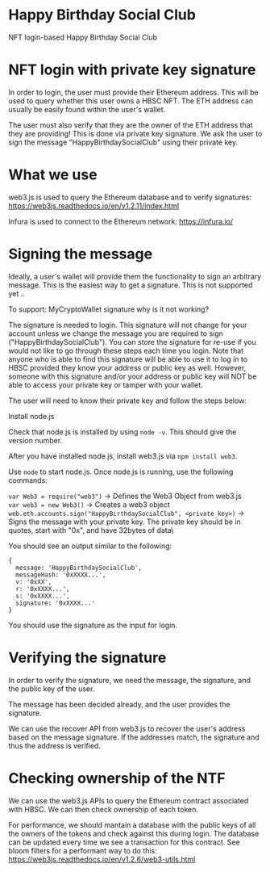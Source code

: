 # Happy Birthday Social Club

NFT login-based Happy Birthday Social Club


# NFT login with private key signature

In order to login, the user must provide their Ethereum address. This will be used to query whether this user owns a HBSC NFT.
The ETH address can usually be easily found within the user's wallet.

The user must also verify that they are the owner of the ETH address that they are providing!
This is done via private key signature. We ask the user to sign the message "HappyBirthdaySocialClub" using their private key.

# What we use

web3.js is used to query the Ethereum database and to verify signatures: https://web3js.readthedocs.io/en/v1.2.11/index.html

Infura is used to connect to the Ethereum network: https://infura.io/

# Signing the message

Ideally, a user's wallet will provide them the functionality to sign an arbitrary message. This is the easiest way to get a signature. This is not supported yet ..

To support: MyCryptoWallet signature why is it not working?

The signature is needed to login. This signature will not change for your account unless we change the message you are required to sign ("HappyBirthdaySocialClub"). You can store the signature for re-use if you would not like to go through these steps each time you login. Note that anyone who is able to find this signature will be able to use it to log in to HBSC provided they know your address or public key as well. However, someone with this signature and/or your address or public key will NOT be able to access your private key or tamper with your wallet.

The user will need to know their private key and follow the steps below:

Install node.js

Check that node.js is installed by using `node -v`. This should give the version number.

After you have installed node.js, install web3.js via `npm install web3`.

Use `node` to start node.js. Once node.js is running, use the following commands:

`var Web3 = require("web3")` -> Defines the Web3 Object from web3.js\
`var web3 = new Web3()` -> Creates a web3 object\
`web.eth.accounts.sign("HappyBirthdaySocialClub", <private_key>)` -> Signs the message with your private key. The private key should be in quotes, start with "0x", and have 32bytes of data\


You should see an output similar to the following:

```
{
  message: 'HappyBirthdaySocialClub',
  messageHash: '0xXXXX...',
  v: '0xXX',
  r: '0xXXXX...',
  s: '0xXXXX...',
  signature: '0xXXXX...'
}
```

You should use the signature as the input for login.

# Verifying the signature

In order to verify the signature, we need the message, the signature, and the public key of the user.

The message has been decided already, and the user provides the signature.

We can use the recover API from web3.js to recover the user's address based on the message signature. If the addresses match, the signature and thus the address is verified.

# Checking ownership of the NTF

We can use the web3.js APIs to query the Ethereum contract associated with HBSC. We can then check ownership of each token.

For performance, we should mantain a database with the public keys of all the owners of the tokens and check against this during login. The database can be updated every time we see a transaction for this contract. See bloom filters for a performant way to do this: https://web3js.readthedocs.io/en/v1.2.6/web3-utils.html